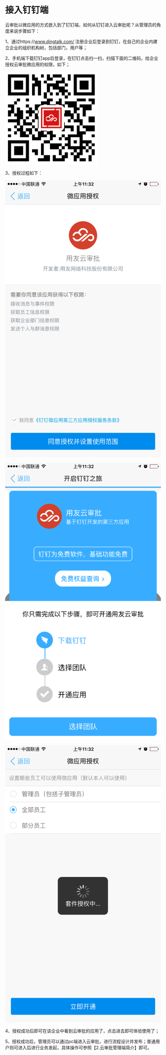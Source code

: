 # 接入钉钉端

云审批以微应用的方式嵌入到了钉钉端，如何从钉钉进入云审批呢？从管理员的角度来说步骤如下：

1、通过https://www.dingtalk.com/
注册企业后登录到钉钉，在自己的企业内建立企业的组织机构树，包括部门，用户等；

2、手机端下载钉钉app后登录，在钉钉点击扫一扫，扫描下面的二维码，给企业授权云审批微应用的权限，如下；

![](/articles/approval/3-/images/image68.png)

3、授权过程如下：

![](/articles/approval/3-/images/image69.png)

![](/articles/approval/3-/images/image70.png)

![](/articles/approval/3-/images/image71.png)

4、授权成功后即可在该企业中看到云审批的应用了，点击进去即可体验使用了；

5、授权成功后，管理员可以通过pc端进入云审批，进行流程设计并发布；普通用户则可进入后进行业务发起，具体操作可参照【2.云审批管理端简介】即可。






